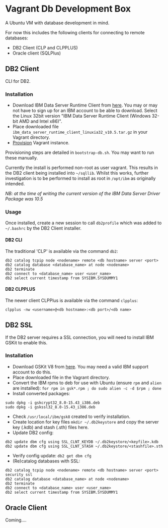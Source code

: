 # Vagrant Db Development Box

A Ubuntu VM with database development in mind.

For now this includes the following clients for connecting to remote databases:

* DB2 Client (CLP and CLPPLUS)
* Oracle client (SQLPlus) 

## DB2 Client

CLI for DB2.

### Installation

* Download IBM Data Server Runtime Client from [here](http://www-01.ibm.com/support/docview.wss?uid=swg21385217). You may or may not have to sign up for an IBM account to be able to download. Select the Linux 32bit version "IBM Data Server Runtime Client (Windows 32-bit AMD and Intel x86)". 
* Place downloaded file ```ibm_data_server_runtime_client_linuxia32_v10.5.tar.gz``` in your Vagrant directory.
* [Provision](../README.markdown) Vagrant instance.

Provisioning steps are detailed in ```bootstrap-db.sh```. You may want to run these manually.

Currently the install is performed non-root as user vagrant. This results in the DB2 client being installed into ```~/sqllib```. Whilst this works, further investigation is to be performed to install as root in ```/opt/ibm``` as originally intended.

*NB: at the time of writing the current version of the IBM Data Server Driver Package was 10.5*

### Usage

Once installed, create a new session to call ```db2profile``` which was added to ```~/.bashrc``` by the DB2 Client installer. 

#### DB2 CLI

The traditional 'CLP' is available via the command ```db2```:

```
db2 catalog tcpip node <nodename> remote <db hostname> server <port>
db2 catalog database <database_name> at node <nodename>
db2 terminate
db2 connect to <database_name> user <user_name>
db2 select current timestamp from SYSIBM.SYSDUMMY1
```

#### DB2 CLPPLUS

The newer client CLPPlus is available via the command ```clpplus```:

```
clpplus -nw <username>@<db hostname>:<db port>/<db name>
```

## DB2 SSL

If the DB2 server requires a SSL connection, you will need to install IBM GSKit to enable this.

### Installation

* Download GSKit V8 from [here](http://www.ibm.com/support/fixcentral/swg/selectFixes?product=ibm/Tivoli/IBM+Global+Security+Kit&function=fixId&fixids=8.0.14.*-GSKIT-Linux32*). You may need a valid IBM support account to do this.
* Place downloaded file in the Vagrant directory.
* Convert the IBM rpms to deb for use with Ubuntu (ensure ```rpm``` and ```alien``` are installed):
```for rpm in gsk*.rpm ; do sudo alien -c -d $rpm ; done```
* Install converted packages:
```
sudo dpkg -i gskcrypt32_8.0-15.43_i386.deb
sudo dpkg -i gskssl32_8.0-15.43_i386.deb
```
* Check ```/usr/local/ibm/gsk8``` created to verify installation.
* Create location for key files ```mkdir ~/.db2keystore``` and copy the server key (.kdb) and stash (.sth) files here.
* Update DB2 config:
```
db2 update dbm cfg using SSL_CLNT_KEYDB ~/.db2keystore/<keyfile>.kdb
db2 update dbm cfg using SSL_CLNT_STASH ~/.db2keystore/<stashfile>.sth
```
* Verify config update:
```db2 get dbm cfg```
* (Re)catalog databases with SSL:
```
db2 catalog tcpip node <nodename> remote <db hostname> server <port> security ssl
db2 catalog database <database_name> at node <nodename>
db2 terminate
db2 connect to <database_name> user <user_name>
db2 select current timestamp from SYSIBM.SYSDUMMY1
```


## Oracle Client

Coming....
